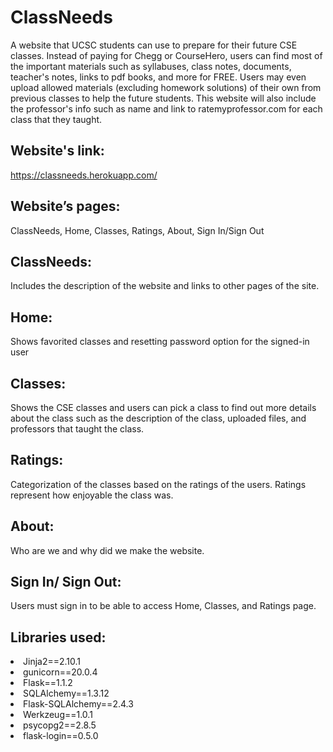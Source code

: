 # ClassNeeds
A website that UCSC students can use to prepare for their future CSE classes. Instead of paying for Chegg or CourseHero, users can find most of the important materials such as syllabuses, class notes, documents, teacher's notes, links to pdf books, and more for FREE. Users may even upload allowed materials (excluding homework solutions) of their own from previous classes to help the future students. This website will also include the professor's info such as name and link to ratemyprofessor.com for each class that they taught.
## Website's link:
https://classneeds.herokuapp.com/
## Website’s pages: 
ClassNeeds, Home, Classes, Ratings, About, Sign In/Sign Out
## ClassNeeds: 
Includes the description of the website and links to other pages of the site.
## Home: 
Shows favorited classes and resetting password option for the signed-in user
## Classes: 
Shows the CSE classes and users can pick a class to find out more details about the class such as the description of the class, uploaded files, and professors that taught the class.
## Ratings: 
Categorization of the classes based on the ratings of the users. Ratings represent how enjoyable the class was.
## About:
Who are we and why did we make the website.
## Sign In/ Sign Out: 
Users must sign in to be able to access Home, Classes, and Ratings page.
## Libraries used:
<li> Jinja2==2.10.1 </li>
<li> gunicorn==20.0.4 </li>
<li> Flask==1.1.2 </li>
<li> SQLAlchemy==1.3.12 </li>
<li> Flask-SQLAlchemy==2.4.3 </li>
<li> Werkzeug==1.0.1 </li>
<li> psycopg2==2.8.5 </li>
<li> flask-login==0.5.0 </li>
